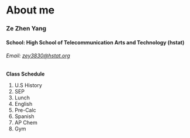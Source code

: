 # About me

### Ze Zhen Yang

#### School: High School of Telecommunication Arts and Technology (hstat)  
###### Email: zey3830@hstat.org

**Class Schedule**

1. U.S History  
2. SEP  
3. Lunch  
4. English  
5. Pre-Calc  
6. Spanish  
7. AP Chem  
8. Gym
